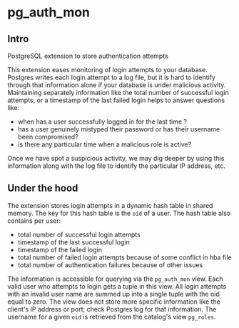 # pg_auth_mon

## Intro

PostgreSQL extension to store authentication attempts

This extension eases monitoring of login attempts to your
database. Postgres writes each login attempt to a log file, but it is
hard to identify through that information alone if your database
is under malicious activity. Maintaining separately information like the total number of successful login attempts, or a timestamp of the last failed login helps to answer questions like:
- when has a user successfully logged in for the last time ?
- has a user genuinely mistyped their password or has their username been
compromised?
- is there any particular time when a malicious role is active?

Once we have spot a suspicious activity, we may dig
deeper by using this information along with the log file to identify the
particular IP address, etc.


## Under the hood

The extension stores login attempts in a dynamic hash table in shared
memory. The key for this hash table is the `oid` of a user. The hash table also contains per user:
- total number of successful login attempts
- timestamp of the last successful login
- timestamp of the failed login
- total number of failed login attempts because of some conflict in hba file
- total number of authentication failures because of other issues

The information is accessible for querying via the `pg_auth_mon` view. Each valid user who attempts to login gets a tuple in this view. All login attempts with an invalid user name are summed up into a single
tuple with the oid equal to zero. The view does not store more specific information like the client's IP address or port; check Postgres log for that information. The username for a given `oid` is retrieved from the catalog's view `pg_roles`.
